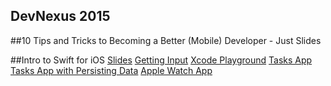 ## DevNexus 2015

##10 Tips and Tricks to Becoming a Better (Mobile) Developer - Just Slides

##Intro to Swift for iOS
[Slides](https://speakerdeck.com/mbcrump/intro-to-swift-for-ios)
[Getting Input](https://github.com/mbcrump/swiftplayground/tree/master/GetInput)
[Xcode Playground](https://github.com/mbcrump/swiftplayground/tree/master/MySwiftPlayground.playground)
[Tasks App](https://github.com/mbcrump/TasksForSwift)
[Tasks App with Persisting Data](https://github.com/mbcrump/TasksForSwiftWithPersistingData)
[Apple Watch App](https://github.com/mbcrump/AppleWatchEmoji)
